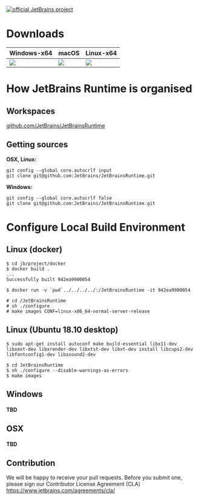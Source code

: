 [![official JetBrains project](http://jb.gg/badges/official.svg)](https://confluence.jetbrains.com/display/ALL/JetBrains+on+GitHub)

# Downloads

|Windows-x64  |macOS        |Linux-x64    |
|-------------|-------------|-------------|
|<a href="https://bintray.com/jetbrains/intellij-jdk/openjdk9-windows-x64/_latestVersion"> <img src="https://api.bintray.com/packages/jetbrains/intellij-jdk/openjdk9-windows-x64/images/download.svg"/></a>|<a href="https://bintray.com/jetbrains/intellij-jdk/openjdk9-osx-x64/_latestVersion"> <img src="https://api.bintray.com/packages/jetbrains/intellij-jdk/openjdk9-osx-x64/images/download.svg"/></a>|<a href="https://bintray.com/jetbrains/intellij-jdk/openjdk9-linux-x64/_latestVersion"><img src="https://api.bintray.com/packages/jetbrains/intellij-jdk/openjdk9-linux-x64/images/download.svg"/></a>|


# How JetBrains Runtime is organised
## Workspaces

[github.com/JetBrains/JetBrainsRuntime](https://github.com/JetBrains/JetBrainsRuntime)  

## Getting sources
__OSX, Linux:__
```
git config --global core.autocrlf input
git clone git@github.com:JetBrains/JetBrainsRuntime.git
```

__Windows:__
```
git config --global core.autocrlf false
git clone git@github.com:JetBrains/JetBrainsRuntime.git
```

# Configure Local Build Environment
## Linux (docker)
```
$ cd jb/project/docker
$ docker build .
...
Successfully built 942ea9900054

$ docker run -v `pwd`../../../../:/JetBrainsRuntime -it 942ea9900054

# cd /JetBrainsRuntime
# sh ./configure
# make images CONF=linux-x86_64-normal-server-release

```

## Linux (Ubuntu 18.10 desktop)
```
$ sudo apt-get install autoconf make build-essential libx11-dev libxext-dev libxrender-dev libxtst-dev libxt-dev install libcups2-dev libfontconfig1-dev libasound2-dev 

$ cd JetBrainsRuntime
$ sh ./configure --disable-warnings-as-errors
$ make images
```

## Windows
#### TBD

## OSX
#### TBD

## Contribution
We will be happy to receive your pull requests. Before you submit one, please sign our Contributor License Agreement (CLA)  https://www.jetbrains.com/agreements/cla/ 
